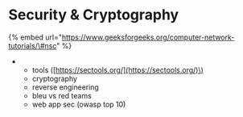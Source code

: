 # Security & Cryptography

{% embed url="https://www.geeksforgeeks.org/computer-network-tutorials/\#nsc" %}

* * tools \([https://sectools.org/](https://sectools.org/)\)
  * cryptography
  * reverse engineering
  * bleu vs red teams
  * web app sec \(owasp top 10\)



